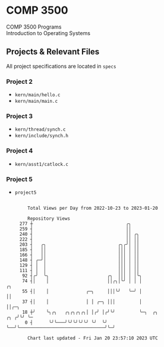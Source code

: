 # COMP 3500
COMP 3500 Programs  
Introduction to Operating Systems  
## Projects & Relevant Files
All project specifications are located in `specs`
### Project 2
- `kern/main/hello.c`
- `kern/main/main.c`
### Project 3
- `kern/thread/synch.c`
- `kern/include/synch.h`
### Project 4
- `kern/asst1/catlock.c`
### Project 5
- `project5`

```

        Total Views per Day from 2022-10-23 to 2023-01-20

        Repository Views
     277 ┼                                   ╭╮
     259 ┤                                   ││
     240 ┤                                   ││ ╭╮
     222 ┤                                   ││ ││
     203 ┤   ╭╮                           ╭╮╭╯│ ││
     185 ┤   ││                           │││ │ ││
     166 ┤   ││                           │││ │ ││
     148 ┤ ╭─╯│                           │││ │ ││
     129 ┤ │  │                           │││ │ ││
     111 ┤ │  │                           │││ │ ││
      92 ┤╭╯  ╰╮                      ╭╮  │││ │ │╰╮
      74 ┤│    │                      ││╭╮│╰╯ │ │ │                                          ╭╮
      55 ┤│    │              ╭─╮     │││╰╯   ╰─╯ │                                          ││
      37 ┤│    │              │ │ ╭─╮ │││         │                                          ││╭─╮
      18 ┼╯    ╰╮╭╮   ╭╮╭╮╭╮╭╮│ │╭╯ │╭╯╰╯         ╰─╮  ╭╮                                ╭╮ ╭╯╰╯ ╰─
       0 ┤      ╰╯╰───╯╰╯╰╯╰╯╰╯ ╰╯  ╰╯              ╰──╯╰────────────────────────────────╯╰─╯

        Chart last updated - Fri Jan 20 23:57:10 2023 UTC
        
```
